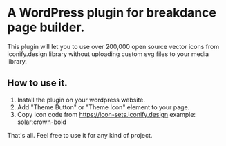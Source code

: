# A WordPress plugin for breakdance page builder.
This plugin will let you to use over 200,000 open source vector icons from iconify.design library without uploading custom svg files to your media library.

## How to use it.

1. Install the plugin on your wordpress website.
2. Add "Theme Button" or "Theme Icon" element to your page.
3. Copy icon code from https://icon-sets.iconify.design example: solar:crown-bold

That's all. Feel free to use it for any kind of project.
